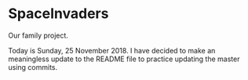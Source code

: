 # SpaceInvaders
Our family project.

Today is Sunday, 25 November 2018. I have decided to make an meaningless update to the README file to practice updating the master using commits.
